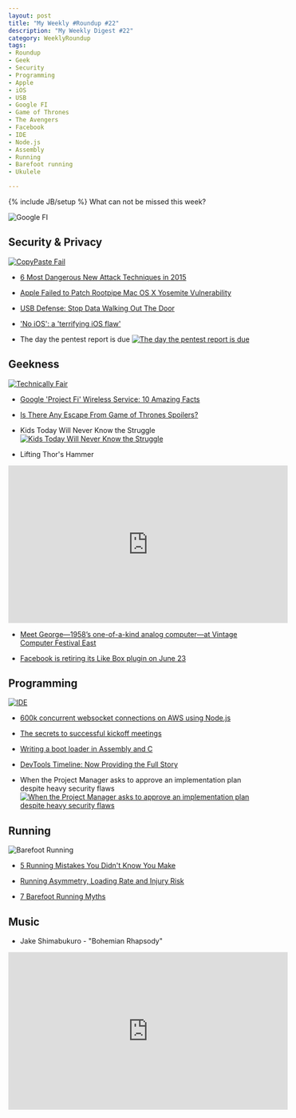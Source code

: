 ```yaml
---
layout: post
title: "My Weekly #Roundup #22"
description: "My Weekly Digest #22"
category: WeeklyRoundup
tags: 
- Roundup
- Geek
- Security
- Programming
- Apple
- iOS
- USB
- Google FI
- Game of Thrones
- The Avengers
- Facebook
- IDE
- Node.js
- Assembly
- Running
- Barefoot running
- Ukulele

---
```

{% include JB/setup %}
What can not be missed this week? 

![Google FI](http://fi.google.com/about/static/images/hero/network.png)
<!-- more -->

Security & Privacy
--
[![CopyPaste Fail](http://www.commitstrip.com/wp-content/uploads/2015/04/Strip-Chez-le-Psy-2-650-finalenglish.jpg)](http://www.commitstrip.com/en/2015/04/20/copypaste-fail/)

- [6 Most Dangerous New Attack Techniques in 2015](http://www.darkreading.com/6-most-dangerous-new-attack-techniques-in-2015/d/d-id/1320120)

- [Apple Failed to Patch Rootpipe Mac OS X Yosemite Vulnerability](http://thehackernews.com/2015/04/rootpipe-mac-os-x-vulnerability.html)

- [USB Defense: Stop Data Walking Out The Door](http://thehackernews.com/2015/04/usb-security-software.html)

- ['No iOS': a 'terrifying iOS flaw'](http://oldsite.andreafortuna.org/security/2015/04/23/noIOS-wifi-bug/)

- The day the pentest report is due
[![The day the pentest report is due](http://i.imgur.com/aTMLvyA.jpg)](http://securityreactions.tumblr.com/post/114500277482)




Geekness
--

[![Technically Fair](http://9p5z91rxsag1usgoc1ctvupb.wpengine.netdna-cdn.com/wp-content/uploads/2015/04/Waves.jpg)](http://kernelmag.dailydot.com/issue-sections/weekly-comic/12625/technically-fair-37/)

- [Google 'Project Fi' Wireless Service: 10 Amazing Facts](http://thehackernews.com/2015/04/google-project-fi-wireless.html)

- [Is There Any Escape From Game of Thrones Spoilers?](http://www.wired.com/2015/04/geeks-guide-game-of-thrones-spoilers/)

- Kids Today Will Never Know the Struggle
[![Kids Today Will Never Know the Struggle](http://gaspull.geeksaresexytech.netdna-cdn.com/wp-content/uploads/2015/04/struggle.gif)](http://www.geeksaresexy.net/2015/04/16/kids-today-will-never-know-the-struggle-comic/)

- Lifting Thor's Hammer

<iframe width="560" height="315" src="https://www.youtube.com/embed/viK5I5eYtbo" frameborder="0" allowfullscreen></iframe>

- [Meet George—1958’s one-of-a-kind analog computer—at Vintage Computer Festival East](http://arstechnica.com/gadgets/2015/04/ars-timetravels-through-vintage-computer-festival-east/)

- [Facebook is retiring its Like Box plugin on June 23](http://thenextweb.com/insider/2015/04/19/facebook-is-retiring-its-like-box-plugin-on-june-23/)


Programming
--
[![IDE](http://www.commitstrip.com/wp-content/uploads/2015/04/Strip-Ce-que-le-codeur-detest-dans-lIDE-650-finalenglish.jpg)](http://www.commitstrip.com/en/2015/04/22/whats-wrong-with-ides/)

- [600k concurrent websocket connections on AWS using Node.js](http://www.jayway.com/2015/04/13/600k-concurrent-websocket-connections-on-aws-using-node-js/)

- [The secrets to successful kickoff meetings](http://thenextweb.com/insider/2015/04/18/the-secrets-to-successful-kickoff-meetings/)

- [Writing a boot loader in Assembly and C](http://www.codeproject.com/Articles/664165/Writing-a-boot-loader-in-Assembly-and-C-Part)

- [DevTools Timeline: Now Providing the Full Story](http://radar.andreafortuna.org/post/116904467099/devtools-timeline-now-providing-the-full-story)

- When the Project Manager asks to approve an implementation plan despite heavy security flaws
[![When the Project Manager asks to approve an implementation plan despite heavy security flaws](http://38.media.tumblr.com/tumblr_lnzsxqKuHC1qlpucdo1_500.gif)](http://securityreactions.tumblr.com/post/115770699432/when-the-project-manager-asks-to-approve-an)


Running
---

![Barefoot Running](https://ahcuah.files.wordpress.com/2013/08/nobonking_03.jpg)

- [5 Running Mistakes You Didn't Know You Make](http://www.livescience.com/35542-5-common-problems-runners.html)

- [Running Asymmetry, Loading Rate and Injury Risk](http://www.runresearchjunkie.com/running-asymmetry-loading-rate-and-injury-risk/)

- [7 Barefoot Running Myths](http://shodless.com/barefoot-running-myths/)


Music
---
- Jake Shimabukuro - "Bohemian Rhapsody" 

<iframe width="560" height="315" src="https://www.youtube.com/embed/PB3RbO7updc" frameborder="0" allowfullscreen></iframe>
